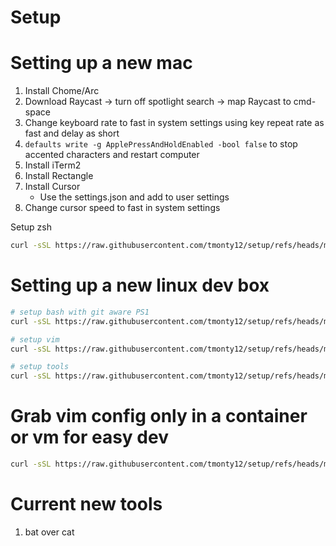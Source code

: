 # Setup

# Setting up a new mac

1. Install Chome/Arc
2. Download Raycast -> turn off spotlight search -> map Raycast to cmd-space
3. Change keyboard rate to fast in system settings using key repeat rate as fast and delay as short
4. `defaults write -g ApplePressAndHoldEnabled -bool false` to stop accented characters and restart computer
5. Install iTerm2
6. Install Rectangle
7. Install Cursor
   - Use the settings.json and add to user settings
8. Change cursor speed to fast in system settings

Setup zsh

```bash
curl -sSL https://raw.githubusercontent.com/tmonty12/setup/refs/heads/main/setup-zsh.sh | bash
```

# Setting up a new linux dev box

```bash
# setup bash with git aware PS1
curl -sSL https://raw.githubusercontent.com/tmonty12/setup/refs/heads/main/setup-bash.sh | bash

# setup vim
curl -sSL https://raw.githubusercontent.com/tmonty12/setup/refs/heads/main/setup-vim.sh | bash

# setup tools
curl -sSL https://raw.githubusercontent.com/tmonty12/setup/refs/heads/main/setup-tools.sh | bash
```

# Grab vim config only in a container or vm for easy dev

```bash
curl -sSL https://raw.githubusercontent.com/tmonty12/setup/refs/heads/main/setup-vim.sh | bash
```

# Current new tools

1. bat over cat
